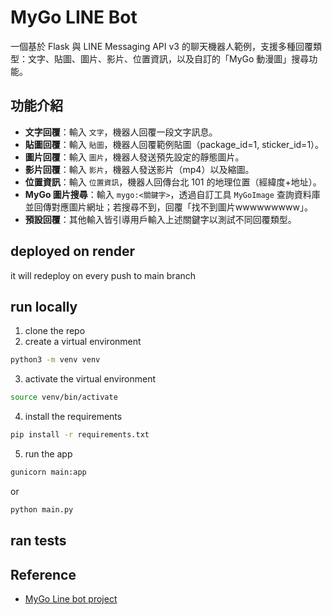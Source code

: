 # MyGo LINE Bot

一個基於 Flask 與 LINE Messaging API v3 的聊天機器人範例，支援多種回覆類型：文字、貼圖、圖片、影片、位置資訊，以及自訂的「MyGo 動漫圖」搜尋功能。


## 功能介紹

- **文字回覆**：輸入 `文字`，機器人回覆一段文字訊息。
- **貼圖回覆**：輸入 `貼圖`，機器人回覆範例貼圖（package_id=1, sticker_id=1）。
- **圖片回覆**：輸入 `圖片`，機器人發送預先設定的靜態圖片。
- **影片回覆**：輸入 `影片`，機器人發送影片（mp4）以及縮圖。
- **位置資訊**：輸入 `位置資訊`，機器人回傳台北 101 的地理位置（經緯度+地址）。
- **MyGo 圖片搜尋**：輸入 `mygo:<關鍵字>`，透過自訂工具 `MyGoImage` 查詢資料庫並回傳對應圖片網址；若搜尋不到，回覆「找不到圖片wwwwwwwww」。
- **預設回覆**：其他輸入皆引導用戶輸入上述關鍵字以測試不同回覆類型。

## deployed on render
it will redeploy on every push to main branch

## run locally
1. clone the repo
2. create a virtual environment
```bash
python3 -m venv venv
```
3. activate the virtual environment
```bash
source venv/bin/activate
```
4. install the requirements
```bash
pip install -r requirements.txt
```
5. run the app
```bash
gunicorn main:app
```

or 
```bash
python main.py
```

## ran tests

## Reference

- [MyGo Line bot project](https://hackmd.io/@StevenShih-0402/mygorobot)